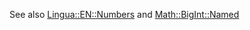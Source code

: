 See also
[Lingua::EN::Numbers](https://github.com/ReneNyffenegger/PerlModules/tree/master/Lingua/EN/Numbers) and
[Math::BigInt::Named](https://github.com/ReneNyffenegger/PerlModules/tree/master/Math/BigInt/Named)
